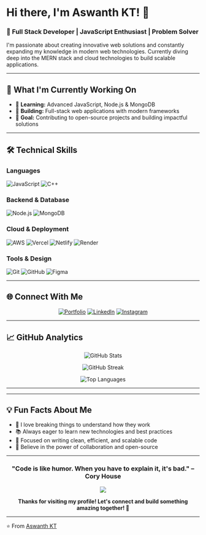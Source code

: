 # Hi there, I'm Aswanth KT! 👋

### 🚀 Full Stack Developer | JavaScript Enthusiast | Problem Solver

I'm passionate about creating innovative web solutions and constantly expanding my knowledge in modern web technologies. Currently diving deep into the MERN stack and cloud technologies to build scalable applications.

---

## 🔭 What I'm Currently Working On
- 🌱 **Learning:** Advanced JavaScript, Node.js & MongoDB
- 🔨 **Building:** Full-stack web applications with modern frameworks
- 🎯 **Goal:** Contributing to open-source projects and building impactful solutions

---

## 🛠️ Technical Skills

### Languages
![JavaScript](https://img.shields.io/badge/JavaScript-F7DF1E?style=for-the-badge&logo=javascript&logoColor=black)
![C++](https://img.shields.io/badge/C++-00599C?style=for-the-badge&logo=c%2B%2B&logoColor=white)

### Backend & Database
![Node.js](https://img.shields.io/badge/Node.js-339933?style=for-the-badge&logo=nodedotjs&logoColor=white)
![MongoDB](https://img.shields.io/badge/MongoDB-47A248?style=for-the-badge&logo=mongodb&logoColor=white)

### Cloud & Deployment
![AWS](https://img.shields.io/badge/AWS-FF9900?style=for-the-badge&logo=amazon-aws&logoColor=white)
![Vercel](https://img.shields.io/badge/Vercel-000000?style=for-the-badge&logo=vercel&logoColor=white)
![Netlify](https://img.shields.io/badge/Netlify-00C7B7?style=for-the-badge&logo=netlify&logoColor=white)
![Render](https://img.shields.io/badge/Render-46E3B7?style=for-the-badge&logo=render&logoColor=white)

### Tools & Design
![Git](https://img.shields.io/badge/Git-F05032?style=for-the-badge&logo=git&logoColor=white)
![GitHub](https://img.shields.io/badge/GitHub-181717?style=for-the-badge&logo=github&logoColor=white)
![Figma](https://img.shields.io/badge/Figma-F24E1E?style=for-the-badge&logo=figma&logoColor=white)

---

## 🌐 Connect With Me

<div align="center">

[![Portfolio](https://img.shields.io/badge/Portfolio-FF5722?style=for-the-badge&logo=todoist&logoColor=white)](https://aswanthkt-portfolio.vercel.app/)
[![LinkedIn](https://img.shields.io/badge/LinkedIn-0077B5?style=for-the-badge&logo=linkedin&logoColor=white)](https://linkedin.com/in/aswanth-kt)
[![Instagram](https://img.shields.io/badge/Instagram-E4405F?style=for-the-badge&logo=instagram&logoColor=white)](https://www.instagram.com/aswanth.k.t/)

</div>

---

## 📈 GitHub Analytics

<div align="center">

![GitHub Stats](https://github-readme-stats.vercel.app/api?username=aswanth-kt&theme=tokyonight&hide_border=true&include_all_commits=true&count_private=true)

![GitHub Streak](https://github-readme-streak-stats.herokuapp.com/?user=aswanth-kt&theme=tokyonight&hide_border=true)

![Top Languages](https://github-readme-stats.vercel.app/api/top-langs/?username=aswanth-kt&theme=tokyonight&hide_border=true&include_all_commits=true&count_private=true&layout=compact)

</div>

---

<!--
## 🏆 GitHub Trophies

<div align="center">

![GitHub Trophies](https://github-profile-trophy.vercel.app/?username=aswanth-kt&theme=tokyonight&no-frame=true&no-bg=false&margin-w=4)

</div>
-->

---

## 💡 Fun Facts About Me
- 🔧 I love breaking things to understand how they work
- 📚 Always eager to learn new technologies and best practices
- 🎯 Focused on writing clean, efficient, and scalable code
- 🌟 Believe in the power of collaboration and open-source

---

<div align="center">

### "Code is like humor. When you have to explain it, it's bad." – Cory House

![](https://komarev.com/ghpvc/?username=aswanth-kt&color=brightgreen)

**Thanks for visiting my profile! Let's connect and build something amazing together! 🚀**

</div>

---

⭐️ From [Aswanth KT](https://github.com/aswanth-kt)
